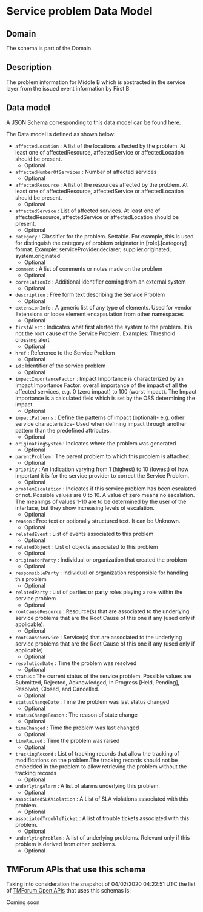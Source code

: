 # Service problem Data Model

## Domain

The  schema is part of the  Domain

## Description

The problem information for Middle B which is abstracted in the service layer from the issued event information by First B

## Data model

A JSON Schema corresponding to this data model can be found
[here](https://github.com/tmforum-rand/schemas/blob/candidates/Service/ServiceProblem.schema.json).

The Data model is defined as shown below:
- `affectedLocation` : A list of the locations affected by the problem. At least one of affectedResource, affectedService or affectedLocation should be present.
  - Optional
- `affectedNumberOfServices` : Number of affected services
  - Optional
- `affectedResource` : A list of the resources affected by the problem. At least one of affectedResource, affectedService or affectedLocation should be present.
  - Optional
- `affectedService` : List of affected services. At least one of affectedResource, affectedService or affectedLocation should be present.
  - Optional
- `category` : Classifier for the problem. Settable. For example, this is used for distinguish the category of problem originator in [role].[category] format. Example: serviceProvider.declarer, supplier.originated, system.originated
  - Optional
- `comment` : A list of comments or notes made on the problem
  - Optional
- `correlationId` : Additional identifier coming from an external system
  - Optional
- `description` : Free form text describing the Service Problem
  - Optional
- `extensionInfo` : A generic list of any type of elements. Used for vendor Extensions or loose element encapsulation from other namespaces
  - Optional
- `firstAlert` : Indicates what first alerted the system to the problem. It is not the root cause of the Service Problem. Examples: Threshold crossing alert
  - Optional
- `href` : Reference to the Service Problem
  - Optional
- `id` : Identifier of the service problem
  - Optional
- `impactImportanceFactor` : Impact Importance is characterized by an Impact Importance Factor: overall importance of the impact of all the affected services, e.g. 0 (zero impact) to 100 (worst impact). The Impact Importance is a calculated field which is set by the OSS determining the impact.
  - Optional
- `impactPatterns` : Define the patterns of impact (optional)- e.g. other service characteristics- Used when defining impact through another pattern than the predefined attributes.
  - Optional
- `originatingSystem` : Indicates where the problem was generated
  - Optional
- `parentProblem` : The parent problem to which this problem is attached.
  - Optional
- `priority` : An indication varying from 1 (highest) to 10 (lowest) of how important it is for the service provider to correct the Service Problem.
  - Optional
- `problemEscalation` : Indicates if this service problem has been escalated or not. Possible values are 0 to 10. A value of zero means no escalation. The meanings of values 1-10 are to be determined by the user of the interface, but they show increasing levels of escalation.
  - Optional
- `reason` : Free text or optionally structured text. It can be Unknown.
  - Optional
- `relatedEvent` : List of events associated to this problem
  - Optional
- `relatedObject` : List of objects associated to this problem
  - Optional
- `originatorParty` : Individual or organization that created the problem
  - Optional
- `responsibleParty` : Individual or organization responsible for handling this problem
  - Optional
- `relatedParty` : List of parties or party roles playing a role within the service problem
  - Optional
- `rootCauseResource` : Resource(s) that are associated to the underlying service problems that are the Root Cause of this one if any (used only if applicable).
  - Optional
- `rootCauseService` : Service(s) that are associated to the underlying service problems that are the Root Cause of this one if any (used only if applicable)
  - Optional
- `resolutionDate` : Time the problem was resolved
  - Optional
- `status` : The current status of the service problem. Possible values are Submitted, Rejected, Acknowledged, In Progress [Held, Pending], Resolved, Closed, and Cancelled.
  - Optional
- `statusChangeDate` : Time the problem was last status changed
  - Optional
- `statusChangeReason` : The reason of state change
  - Optional
- `timeChanged` : Time the problem was last changed
  - Optional
- `timeRaised` : Time the problem was raised
  - Optional
- `trackingRecord` : List of tracking records that allow the tracking of modifications on the problem.The tracking records should not be embedded in the problem to allow retrieving the problem without the tracking records
  - Optional
- `underlyingAlarm` : A list of alarms underlying this problem.
  - Optional
- `associatedSLAViolation` : A List of SLA violations associated with this problem.
  - Optional
- `associatedTroubleTicket` : A list of trouble tickets associated with this problem.
  - Optional
- `underlyingProblem` : A list of underlying problems. Relevant only if this problem is derived from other problems.
  - Optional




## TMForum APIs that use this schema

Taking into consideration the snapshot of 04/02/2020 04:22:51 UTC the list of [TMForum Open APIs](https://www.tmforum.org/open-apis/) that uses this schemas is:

Coming soon